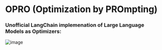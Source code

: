 # OPRO (Optimization by PROmpting)

### Unofficial LangChain implemenation of Large Language Models as Optimizers:
![image]()
